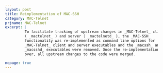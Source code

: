 ```yaml
---
layout: post
title: Reimplementation of MAC-SSH
category: MAC-Telnet
prjname: MAC-Telnet
excerpt: |
         To facilitate tracking of upstream changes in _MAC-Telnet_ client 
         ( _mactelnet_ ) and server ( _mactelnetd_ ), the _MAC-SSH_ 
         functionality was re-implemented as command line options for 
         _MAC-Telnet_ client and server executables and the _macssh_ and 
         _macsshd_ executables were removed. Once the re-implementation was 
         over, all upstream changes to the code were merged.
         
nopage: true
---
```

